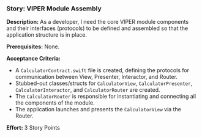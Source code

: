 ### Story: VIPER Module Assembly

**Description:** As a developer, I need the core VIPER module components and their interfaces (protocols) to be defined and assembled so that the application structure is in place.

**Prerequisites:** None.

**Acceptance Criteria:**
*   A `CalculatorContract.swift` file is created, defining the protocols for communication between View, Presenter, Interactor, and Router.
*   Stubbed-out classes/structs for `CalculatorView`, `CalculatorPresenter`, `CalculatorInteractor`, and `CalculatorRouter` are created.
*   The `CalculatorRouter` is responsible for instantiating and connecting all the components of the module.
*   The application launches and presents the `CalculatorView` via the Router.

**Effort:** 3 Story Points
